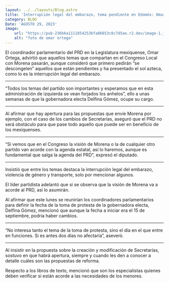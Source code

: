 ```yaml
---
layout: ../../layouts/Blog.astro
title: 'Interrupción legal del embarazo, tema pendiente en Edoméx: Omar Ortega'
category: BLOG 
Date: 'AGOSTO 29, 2023'
image: 
    url: "https://pub-236b6a1111854253bfa86853c8c7d5ae.r2.dev/image-1.jpg"
    alt: "foto de omar ortega" 
---
```


El coordinador parlamentario del PRD en la Legislatura mexiquense, Omar Ortega, advirtió que aquellos temas que compartan en el Congreso Local con Morena pasarán, aunque consideró que primero pedirán “se descongelen” aquellos que están pendientes y ha presentado el sol azteca, como lo es la interrupción legal del embarazo.

---
<span class="font-semibold text-3xl">“Todos los temas del partido son importantes y esperamos que en esta administración de izquierda se vean forjados los anhelos”, ello a unas semanas de que la gobernadora electa Delfina Gómez, ocupe su cargo.<span>

---

Al afirmar que hay apertura para las propuestas que envíe Morena por ejemplo, con el caso de los cambios de Secretarías, aseguró que el PRD no será obstáculo para que pase todo aquello que puede ser en beneficio de los mexiquenses.

---
<span class="font-semibold text-3xl">“Si vemos que en el Congreso la visión de Morena o la de cualquier otro partido van acorde con la agenda estatal, así lo haremos, aunque es fundamental que salga la agenda del PRD”, expresó el diputado.<span>

---

Insistió que entre los temas destaca la interrupción legal del embarazo, violencia de género y transporte, solo por mencionar algunos.

El líder partidista adelantó que si se observa que la visión de Morena va a acorde al PRD, así lo asumirán.

Al afirmar que este lunes se reunirían los coordinadores parlamentarios para definir la fecha de la toma de protesta de la gobernadora electa, Delfina Gómez, mencionó que aunque la fecha a iniciar era el 15 de septiembre, podría haber cambios.

---
<span class="font-semibold text-3xl">“No interesa tanto el tema de la toma de protesta, sino el día en el que entre en funciones. Si es antes dos días no afectaría”, aseveró.<span>

---

Al insistir en la propuesta sobre la creación y modificación de Secretarías, sostuvo en que habrá apertura, siempre y cuando les den a conocer a detalle cuáles son las propuestas de reforma.

Respecto a los libros de texto, mencionó que son los especialistas quienes deben verificar si están acorde a las necesidades de los menores.